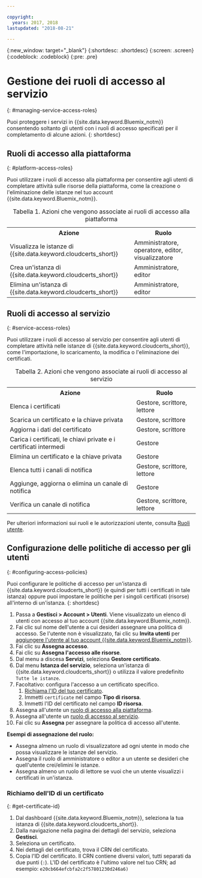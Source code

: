 ```yaml
---

copyright:
  years: 2017, 2018
lastupdated: "2018-08-21"

---
```

{:new_window: target="_blank"}
{:shortdesc: .shortdesc}
{:screen: .screen}
{:codeblock: .codeblock}
{:pre: .pre}

# Gestione dei ruoli di accesso al servizio
{: #managing-service-access-roles}

Puoi proteggere i servizi in {{site.data.keyword.Bluemix_notm}} consentendo soltanto gli utenti con i ruoli di accesso specificati per il completamento di alcune azioni.
{: shortdesc}


## Ruoli di accesso alla piattaforma
{: #platform-access-roles}

Puoi utilizzare i ruoli di accesso alla piattaforma per consentire agli utenti di completare attività sulle risorse della piattaforma, come la creazione o l'eliminazione delle istanze nel tuo account {{site.data.keyword.Bluemix_notm}}.

<table>
<caption> Tabella 1. Azioni che vengono associate ai ruoli di accesso alla piattaforma</caption>
  <tr>
    <th> Azione </th>
    <th> Ruolo </th>
  </tr>
  <tr>
    <td>Visualizza le istanze di {{site.data.keyword.cloudcerts_short}}</td>
    <td> Amministratore, operatore, editor, visualizzatore </td>
  </tr>
  <tr>
    <td>Crea un'istanza di {{site.data.keyword.cloudcerts_short}}</td>
    <td> Amministratore, editor </td>
  </tr>
  <tr>
    <td>Elimina un'istanza di {{site.data.keyword.cloudcerts_short}}</td>
    <td> Amministratore, editor </td>
  </tr>
</table>


## Ruoli di accesso al servizio
{: #service-access-roles}

Puoi utilizzare i ruoli di accesso al servizio per consentire agli utenti di completare attività nelle istanze di {{site.data.keyword.cloudcerts_short}}, come l'importazione, lo scaricamento, la modifica o l'eliminazione dei certificati.

<table>
<caption> Tabella 2. Azioni che vengono associate ai ruoli di accesso al servizio</caption>
  <tr>
    <th> Azione </th>
    <th> Ruolo </th>
  </tr>
  <tr>
    <td>Elenca i certificati</td>
    <td> Gestore, scrittore, lettore </td>
  </tr>
  <tr>
    <td>Scarica un certificato e la chiave privata </td>
    <td> Gestore, scrittore </td>
  </tr>
  <tr>
    <td>Aggiorna i dati del certificato</td>
    <td> Gestore, scrittore </td>
  </tr>
  <tr>
    <td>Carica i certificati, le chiavi private e i certificati intermedi </td>
    <td> Gestore  </td>
  </tr>
  <tr>
    <td>Elimina un certificato e la chiave privata </td>
    <td> Gestore </td>
  </tr>
      <tr>
        <td>Elenca tutti i canali di notifica </td>
        <td> Gestore, scrittore, lettore </td>
      </tr>
   <tr>
     <td>Aggiunge, aggiorna o elimina un canale di notifica </td>
     <td> Gestore </td>
   </tr>
     <tr>
       <td>Verifica un canale di notifica </td>
       <td> Gestore, scrittore, lettore </td>
     </tr>
</table>


Per ulteriori informazioni sui ruoli e le autorizzazioni utente, consulta [Ruoli utente](/docs/iam/users_roles.html#userroles).


## Configurazione delle politiche di accesso per gli utenti
{: #configuring-access-policies}

Puoi configurare le politiche di accesso per un'istanza di {{site.data.keyword.cloudcerts_short}} (e quindi per tutti i certificati in tale istanza) oppure puoi impostare le politiche per i singoli certificati (risorse) all'interno di un'istanza.
{: shortdesc}

1.  Passa a **Gestisci > Account > Utenti**. Viene visualizzato un elenco di utenti con accesso al tuo account {{site.data.keyword.Bluemix_notm}}.
2.  Fai clic sul nome dell'utente a cui desideri assegnare una politica di accesso. Se l'utente non è visualizzato, fai clic su **Invita utenti** per [aggiungere l'utente al tuo account {{site.data.keyword.Bluemix_notm}}](/docs/iam/iamuserinv.html#iamuserinv).
3.  Fai clic su **Assegna accesso**.
4.  Fai clic su **Assegna l'accesso alle risorse**.
5.  Dal menu a discesa **Servizi**, seleziona **Gestore certificato**.
6.  Dal menu **Istanza del servizio**, seleziona un'istanza di {{site.data.keyword.cloudcerts_short}} o utilizza il valore predefinito `Tutte le istanze`.
7.  Facoltativo: configura l'accesso a un certificato specifico.
    1. [Richiama l'ID del tuo certificato](#get-certificate-id).
    2. Immetti `certificate` nel campo **Tipo di risorsa**.
    3. Immetti l'ID del certificato nel campo **ID risorsa**.
8.  Assegna all'utente un [ruolo di accesso alla piattaforma](#platform-access-roles).
9.  Assegna all'utente un [ruolo di accesso al servizio](#service-access-roles).
10. Fai clic su **Assegna** per assegnare la politica di accesso all'utente.

**Esempi di assegnazione del ruolo:**
* Assegna almeno un ruolo di visualizzatore ad ogni utente in modo che possa visualizzare le istanze del servizio.
* Assegna il ruolo di amministratore o editor a un utente se desideri che quell'utente crei/elimini le istanze.
* Assegna almeno un ruolo di lettore se vuoi che un utente visualizzi i certificati in un'istanza.

### Richiamo dell'ID di un certificato
{: #get-certificate-id}

1. Dal dashboard {{site.data.keyword.Bluemix_notm}}, seleziona la tua istanza di {{site.data.keyword.cloudcerts_short}}.
2. Dalla navigazione nella pagina dei dettagli del servizio, seleziona **Gestisci**.
3. Seleziona un certificato.
4. Nei dettagli del certificato, trova il CRN del certificato.
5. Copia l'ID del certificato. Il CRN contiene diversi valori, tutti separati da due punti (`:`). L'ID del certificato è l'ultimo valore nel tuo CRN; ad esempio: `e20cb664efcbfa2c2f57801230d246a6)`
